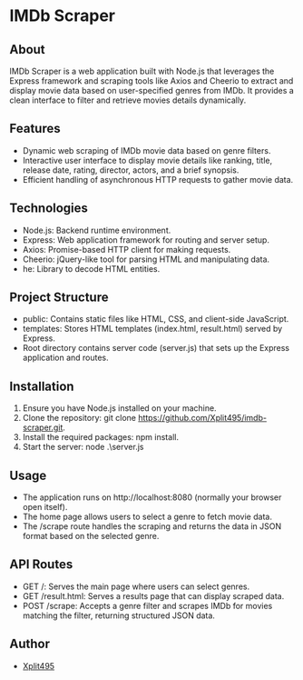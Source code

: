 # IMDb Scraper

## About

IMDb Scraper is a web application built with Node.js that leverages the Express framework and 
scraping tools like Axios and Cheerio to extract and display movie data based on user-specified 
genres from IMDb. It provides a clean interface to filter and retrieve movies details dynamically.

## Features

- Dynamic web scraping of IMDb movie data based on genre filters.
- Interactive user interface to display movie details like ranking, title, release date, rating, director, actors, and a brief synopsis.
- Efficient handling of asynchronous HTTP requests to gather movie data.

## Technologies

- Node.js: Backend runtime environment.
- Express: Web application framework for routing and server setup.
- Axios: Promise-based HTTP client for making requests.
- Cheerio: jQuery-like tool for parsing HTML and manipulating data.
- he: Library to decode HTML entities.

## Project Structure

- public: Contains static files like HTML, CSS, and client-side JavaScript.
- templates: Stores HTML templates (index.html, result.html) served by Express.
- Root directory contains server code (server.js) that sets up the Express application and routes.

## Installation

1. Ensure you have Node.js installed on your machine.
2. Clone the repository: git clone https://github.com/Xplit495/imdb-scraper.git.
3. Install the required packages: npm install.
4. Start the server: node .\server.js

## Usage

- The application runs on http://localhost:8080 (normally your browser open itself).
- The home page allows users to select a genre to fetch movie data.
- The /scrape route handles the scraping and returns the data in JSON format based on the selected genre.

## API Routes

- GET /: Serves the main page where users can select genres.
- GET /result.html: Serves a results page that can display scraped data.
- POST /scrape: Accepts a genre filter and scrapes IMDb for movies matching the filter, returning structured JSON data.

## Author

- [Xplit495](https://github.com/Xplit495)